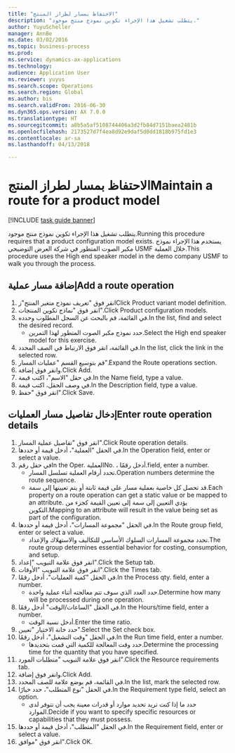```yaml
--- 
title: "الاحتفاظ بمسار لطراز المنتج"
description: "يتطلب تشغيل هذا الإجراء تكوين نموذج منتج موجود."
author: YuyuScheller
manager: AnnBe
ms.date: 03/02/2016
ms.topic: business-process
ms.prod: 
ms.service: dynamics-ax-applications
ms.technology: 
audience: Application User
ms.reviewer: yuyus
ms.search.scope: Operations
ms.search.region: Global
ms.author: bis
ms.search.validFrom: 2016-06-30
ms.dyn365.ops.version: AX 7.0.0
ms.translationtype: HT
ms.sourcegitcommit: a8b5a5af5108744406a3d2fb84d7151baea2481b
ms.openlocfilehash: 2173527d7f4ea8d92e9daf5d0dd1818b975fd1e3
ms.contentlocale: ar-sa
ms.lasthandoff: 04/13/2018

---
```

# <a name="maintain-a-route-for-a-product-model"></a><span data-ttu-id="0d354-103">الاحتفاظ بمسار لطراز المنتج</span><span class="sxs-lookup"><span data-stu-id="0d354-103">Maintain a route for a product model</span></span>

[!INCLUDE [task guide banner](../../includes/task-guide-banner.md)]

<span data-ttu-id="0d354-104">يتطلب تشغيل هذا الإجراء تكوين نموذج منتج موجود.</span><span class="sxs-lookup"><span data-stu-id="0d354-104">Running this procedure requires that a product configuration model exists.</span></span> <span data-ttu-id="0d354-105">يستخدم هذا الإجراء نموذج مكبر الصوت المتطور في شركة العرض التوضيحي USMF خلال العملية.</span><span class="sxs-lookup"><span data-stu-id="0d354-105">This procedure uses the High end speaker model in the demo company USMF to walk you through the process.</span></span>


## <a name="add-a-route-operation"></a><span data-ttu-id="0d354-106">إضافة مسار عملية</span><span class="sxs-lookup"><span data-stu-id="0d354-106">Add a route operation</span></span>
1. <span data-ttu-id="0d354-107">انقر فوق "تعريف نموذج متغير المنتج"ز</span><span class="sxs-lookup"><span data-stu-id="0d354-107">Click Product variant model definition.</span></span>
2. <span data-ttu-id="0d354-108">انقر فوق "نماذج تكوين المنتجات".</span><span class="sxs-lookup"><span data-stu-id="0d354-108">Click Product configuration models.</span></span>
3. <span data-ttu-id="0d354-109">في القائمة، قم بالبحث عن السجل المطلوب وحدده.</span><span class="sxs-lookup"><span data-stu-id="0d354-109">In the list, find and select the desired record.</span></span>
    * <span data-ttu-id="0d354-110">حدد نموذج مكبر الصوت المتطور لهذا التمرين.</span><span class="sxs-lookup"><span data-stu-id="0d354-110">Select the High end speaker model for this exercise.</span></span>  
4. <span data-ttu-id="0d354-111">في القائمة، انقر فوق الارتباط في الصف المحدد.</span><span class="sxs-lookup"><span data-stu-id="0d354-111">In the list, click the link in the selected row.</span></span>
5. <span data-ttu-id="0d354-112">قم بتوسيع القسم "عمليات المسار".</span><span class="sxs-lookup"><span data-stu-id="0d354-112">Expand the Route operations section.</span></span>
6. <span data-ttu-id="0d354-113">وانقر فوق إضافة.</span><span class="sxs-lookup"><span data-stu-id="0d354-113">Click Add.</span></span>
7. <span data-ttu-id="0d354-114">في حقل "الاسم"، اكتب قيمة.</span><span class="sxs-lookup"><span data-stu-id="0d354-114">In the Name field, type a value.</span></span>
8. <span data-ttu-id="0d354-115">في وصف الحقل، اكتب قيمة.</span><span class="sxs-lookup"><span data-stu-id="0d354-115">In the Description field, type a value.</span></span>
9. <span data-ttu-id="0d354-116">انقر فوق "حفظ".</span><span class="sxs-lookup"><span data-stu-id="0d354-116">Click Save.</span></span>

## <a name="enter-route-operation-details"></a><span data-ttu-id="0d354-117">إدخال تفاصيل مسار العمليات</span><span class="sxs-lookup"><span data-stu-id="0d354-117">Enter route operation details</span></span>
1. <span data-ttu-id="0d354-118">انقر فوق "تفاصيل عملية المسار".</span><span class="sxs-lookup"><span data-stu-id="0d354-118">Click Route operation details.</span></span>
2. <span data-ttu-id="0d354-119">في الحقل "العملية"، أدخل قيمة أو حددها.</span><span class="sxs-lookup"><span data-stu-id="0d354-119">In the Operation field, enter or select a value.</span></span>
3. <span data-ttu-id="0d354-120">في حقل رقم</span><span class="sxs-lookup"><span data-stu-id="0d354-120">In the Oper.</span></span> <span data-ttu-id="0d354-121">العملية</span><span class="sxs-lookup"><span data-stu-id="0d354-121">No.</span></span> <span data-ttu-id="0d354-122">، أدخل رقمًا.</span><span class="sxs-lookup"><span data-stu-id="0d354-122">field, enter a number.</span></span>
    * <span data-ttu-id="0d354-123">تحدد أرقام العملية تسلسل المسار.</span><span class="sxs-lookup"><span data-stu-id="0d354-123">Operation numbers determine the route sequence.</span></span>  
    * <span data-ttu-id="0d354-124">قد تحصل كل خاصية بعملية مسار على قيمة ثابتة أو يتم تعيينها إلى سمة.</span><span class="sxs-lookup"><span data-stu-id="0d354-124">Each property on a route operation can get a static value or be mapped to an attribute.</span></span> <span data-ttu-id="0d354-125">يؤدي التعيين إلى سمة إلى تعيين القيمة كجزء من التكوين.</span><span class="sxs-lookup"><span data-stu-id="0d354-125">Mapping to an attribute will result in the value being set as part of the configuration.</span></span>  
4. <span data-ttu-id="0d354-126">في الحقل "مجموعة المسارات"، أدخل قيمة أو حددها.</span><span class="sxs-lookup"><span data-stu-id="0d354-126">In the Route group field, enter or select a value.</span></span>
    * <span data-ttu-id="0d354-127">تحدد مجموعة المسارات السلوك الأساسي للتكاليف والاستهلاك والإعداد.</span><span class="sxs-lookup"><span data-stu-id="0d354-127">The route group determines essential behavior for costing, consumption, and setup.</span></span>  
5. <span data-ttu-id="0d354-128">انقر فوق علامة التبويب "إعداد".</span><span class="sxs-lookup"><span data-stu-id="0d354-128">Click the Setup tab.</span></span>
6. <span data-ttu-id="0d354-129">انقر فوق علامة التبويب "الأوقات".</span><span class="sxs-lookup"><span data-stu-id="0d354-129">Click the Times tab.</span></span>
7. <span data-ttu-id="0d354-130">في الحقل "كمية العمليات‬"، أدخل رقمًا.</span><span class="sxs-lookup"><span data-stu-id="0d354-130">In the Process qty. field, enter a number.</span></span>
    * <span data-ttu-id="0d354-131">حدد العدد الذي سوف تتم معالجته أثناء عملية واحدة.</span><span class="sxs-lookup"><span data-stu-id="0d354-131">Determine how many will be processed during one operation.</span></span>  
8. <span data-ttu-id="0d354-132">في الحقل "الساعات/الوقت" أدخل رقمًا.</span><span class="sxs-lookup"><span data-stu-id="0d354-132">In the Hours/time field, enter a number.</span></span>
    * <span data-ttu-id="0d354-133">أدخل نسبة الوقت.</span><span class="sxs-lookup"><span data-stu-id="0d354-133">Enter the time ratio.</span></span>  
9. <span data-ttu-id="0d354-134">حدد خانة الاختيار "تعيين".</span><span class="sxs-lookup"><span data-stu-id="0d354-134">Select the Set check box.</span></span>
10. <span data-ttu-id="0d354-135">في الحقل "وقت التشغيل"، أدخل رقمًا.</span><span class="sxs-lookup"><span data-stu-id="0d354-135">In the Run time field, enter a number.</span></span>
    * <span data-ttu-id="0d354-136">حدد وقت المعالجة للكمية التي قمت بتحديدها.</span><span class="sxs-lookup"><span data-stu-id="0d354-136">Determine the processing time for the quantity that you have specified.</span></span>  
11. <span data-ttu-id="0d354-137">انقر فوق علامة التبويب "متطلبات المورد".</span><span class="sxs-lookup"><span data-stu-id="0d354-137">Click the Resource requirements tab.</span></span>
12. <span data-ttu-id="0d354-138">وانقر فوق إضافة.</span><span class="sxs-lookup"><span data-stu-id="0d354-138">Click Add.</span></span>
13. <span data-ttu-id="0d354-139">في القائمة، قم بوضع علامة للصف المحدد.</span><span class="sxs-lookup"><span data-stu-id="0d354-139">In the list, mark the selected row.</span></span>
14. <span data-ttu-id="0d354-140">في الحقل "نوع المتطلب"، حدد خيارًا.</span><span class="sxs-lookup"><span data-stu-id="0d354-140">In the Requirement type field, select an option.</span></span>
    * <span data-ttu-id="0d354-141">حدد ما إذا كنت تريد تحديد موارد أو قدرات معينة يجب أن تتوفر لدى الموارد.</span><span class="sxs-lookup"><span data-stu-id="0d354-141">Decide if you want to specify specific resources or capabilities that they must possess.</span></span>  
15. <span data-ttu-id="0d354-142">في الحقل "المتطلب"، أدخل قيمة أو حددها.</span><span class="sxs-lookup"><span data-stu-id="0d354-142">In the Requirement field, enter or select a value.</span></span>
16. <span data-ttu-id="0d354-143">انقر فوق "موافق".</span><span class="sxs-lookup"><span data-stu-id="0d354-143">Click OK.</span></span>


